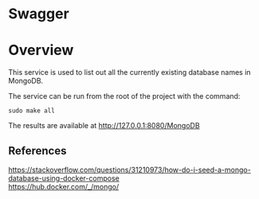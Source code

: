 # Swagger

# Overview
This service is used to list out all the currently existing database names 
in MongoDB.
 

The service can be run from the root of the project with the command:  

`
sudo make all
`  


The results are available at http://127.0.0.1:8080/MongoDB  


## References
https://stackoverflow.com/questions/31210973/how-do-i-seed-a-mongo-database-using-docker-compose  
https://hub.docker.com/_/mongo/